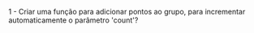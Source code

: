  1 - Criar uma função para adicionar pontos ao grupo, para incrementar automaticamente o parâmetro 'count'?